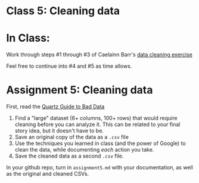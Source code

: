 # Class 5: Cleaning data

# In Class:
Work through steps #1 through #3 of Caelainn Barr's [data cleaning exercise](https://github.com/Caelainn/R3_NICAR18/blob/master/R3.R)

Feel free to continue into #4 and #5 as time allows.

# Assignment 5: Cleaning data
First, read the [Quartz Guide to Bad Data](https://github.com/Quartz/bad-data-guide)

1. Find a "large" dataset (6+ columns, 100+ rows) that would require cleaning before you can analyze it. This can be related to your final story idea, but it doesn't have to be.
2. Save an original copy of the data as a `.csv` file
3. Use the techniques you learned in class (and the power of Google) to clean the data, while documenting _each_ action you take. 
4. Save the cleaned data as a second `.csv` file.

In your github repo, turn in `assignment5.md` with your documentation, as well as the original and cleaned CSVs.
